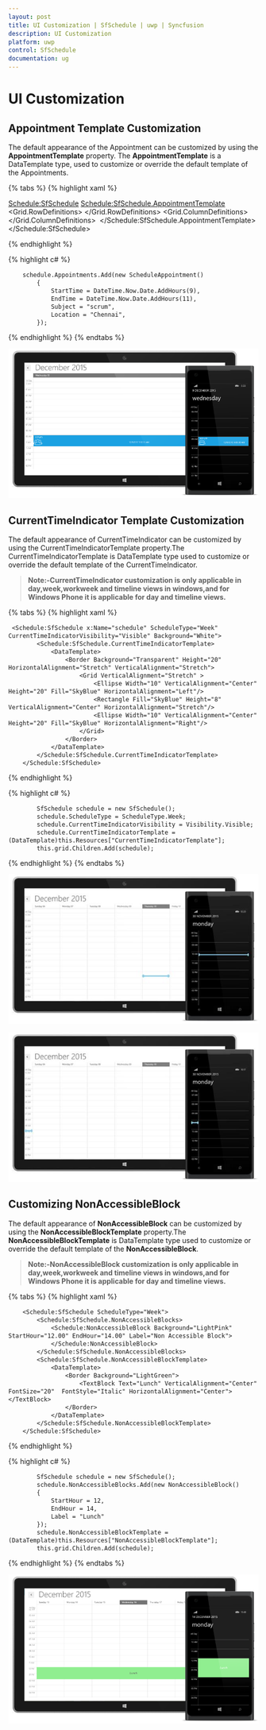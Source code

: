 ```yaml
---
layout: post
title: UI Customization | SfSchedule | uwp | Syncfusion
description: UI Customization
platform: uwp
control: SfSchedule
documentation: ug
---
```


# UI Customization

## Appointment Template Customization

The default appearance of the Appointment can be customized by using the **AppointmentTemplate** property. The **AppointmentTemplate** is a DataTemplate type, used to customize or override the default template of the Appointments.

{% tabs %}
{% highlight xaml %}

<Schedule:SfSchedule>
    <Schedule:SfSchedule.AppointmentTemplate>
        <DataTemplate>
            <Grid>
                <Rectangle Fill="{Binding AppointmentBackground}"/>
                <Grid>
                    <Grid.RowDefinitions>
                        <RowDefinition Height="0.25*"/>
                        <RowDefinition Height="0.75*"/>
                    </Grid.RowDefinitions>
                    <Grid.ColumnDefinitions>
                        <ColumnDefinition/><ColumnDefinition/>
                    </Grid.ColumnDefinitions>
                    <TextBlock Margin="10,2,0,0" Text="{Binding Subject}" Grid.Row="0" Grid.Column="0" Grid.ColumnSpan="2" HorizontalAlignment="Left" VerticalAlignment="Center" FontSize="20" Foreground="White" FontWeight="Light" FontFamily="Segoe UI"/>
                    <Image Source="../Assets/Team.png" Grid.Row="1" HorizontalAlignment="Left" VerticalAlignment="Center" />
                    <TextBlock Text="{Binding StartTime}" Grid.Row="1" Grid.Column="1" HorizontalAlignment="Left" VerticalAlignment="Center" FontSize="20" Foreground="White" FontWeight="Light" FontFamily="Segoe UI" TextWrapping="NoWrap"/>
                </Grid></Grid>
        </DataTemplate>
    </Schedule:SfSchedule.AppointmentTemplate>
    </Schedule:SfSchedule>  


{% endhighlight %}

{% highlight c# %}

        schedule.Appointments.Add(new ScheduleAppointment()
            {
                StartTime = DateTime.Now.Date.AddHours(9),
                EndTime = DateTime.Now.Date.AddHours(11),
                Subject = "scrum",
                Location = "Chennai",
            });

{% endhighlight %}
{% endtabs %}

![](UI-Customization_images/UI-Customization_img.png)

## CurrentTimeIndicator Template Customization

The default appearance of CurrentTimeIndicator can be customized by using the CurrentTimeIndicatorTemplate property.The CurrentTimeIndicatorTemplate is DataTemplate type used to customize or override the default template of the CurrentTimeIndicator.

>**Note:-CurrentTimeIndicator customization is only applicable in day,week,workweek and timeline views in windows,and for Windows Phone it is applicable for day and timeline views.**


{% tabs %}
{% highlight xaml %}

     <Schedule:SfSchedule x:Name="schedule" ScheduleType="Week" CurrentTimeIndicatorVisibility="Visible" Background="White">
            <Schedule:SfSchedule.CurrentTimeIndicatorTemplate>
                <DataTemplate>
                    <Border Background="Transparent" Height="20" HorizontalAlignment="Stretch" VerticalAlignment="Stretch">
                        <Grid VerticalAlignment="Stretch" >
                            <Ellipse Width="10" VerticalAlignment="Center" Height="20" Fill="SkyBlue" HorizontalAlignment="Left"/>
                            <Rectangle Fill="SkyBlue" Height="8" VerticalAlignment="Center" HorizontalAlignment="Stretch"/>
                            <Ellipse Width="10" VerticalAlignment="Center" Height="20" Fill="SkyBlue" HorizontalAlignment="Right"/>
                        </Grid>
                    </Border>
                </DataTemplate>
            </Schedule:SfSchedule.CurrentTimeIndicatorTemplate>
        </Schedule:SfSchedule>

{% endhighlight %}

{% highlight c# %}

            SfSchedule schedule = new SfSchedule();
            schedule.ScheduleType = ScheduleType.Week;
            schedule.CurrentTimeIndicatorVisibility = Visibility.Visible;
            schedule.CurrentTimeIndicatorTemplate = (DataTemplate)this.Resources["CurrentTimeIndicatorTemplate"];
            this.grid.Children.Add(schedule);

{% endhighlight %}
{% endtabs %}

![](UI-Customization_images/UI-Customization_img1.jpeg)

![](UI-Customization_images/UI-Customization_img2.jpeg)

## Customizing NonAccessibleBlock

The default appearance of **NonAccessibleBlock** can be customized by using the **NonAccessibleBlockTemplate** property.The **NonAccessibleBlockTemplate** is DataTemplate type used to customize or override the default template of the **NonAccessibleBlock**.

>**Note:-NonAccessibleBlock customization is only applicable in day,week,workweek and timeline views in windows,and for Windows Phone it is applicable for day and timeline views.**

{% tabs %}
{% highlight xaml %}

        <Schedule:SfSchedule ScheduleType="Week">
            <Schedule:SfSchedule.NonAccessibleBlocks>
                <Schedule:NonAccessibleBlock Background="LightPink" StartHour="12.00" EndHour="14.00" Label="Non Accessible Block">
                </Schedule:NonAccessibleBlock>
            </Schedule:SfSchedule.NonAccessibleBlocks>
            <Schedule:SfSchedule.NonAccessibleBlockTemplate>
                <DataTemplate>
                    <Border Background="LightGreen">
                        <TextBlock Text="Lunch" VerticalAlignment="Center" FontSize="20"  FontStyle="Italic" HorizontalAlignment="Center"></TextBlock>
                    </Border>
                </DataTemplate>
            </Schedule:SfSchedule.NonAccessibleBlockTemplate>
        </Schedule:SfSchedule>


{% endhighlight %}

{% highlight c# %}

            SfSchedule schedule = new SfSchedule();
            schedule.NonAccessibleBlocks.Add(new NonAccessibleBlock()
            {
                StartHour = 12,
                EndHour = 14,
                Label = "Lunch"
            });
            schedule.NonAccessibleBlockTemplate = (DataTemplate)this.Resources["NonAccessibleBlockTemplate"];
            this.grid.Children.Add(schedule);

{% endhighlight %}
{% endtabs %}

![](UI-Customization_images/UI-Customization_non.png)
